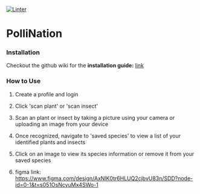 [![Linter](https://github.com/TheBeetles/PolliNation/actions/workflows/linter.yml/badge.svg?event=push)](https://github.com/TheBeetles/PolliNation/actions/workflows/linter.yml)
# PolliNation

### Installation

Checkout the github wiki for the <b>installation guide:</b> [link](https://github.com/TheBeetles/PolliNation/wiki)

### How to Use

1. Create a profile and login
2. Click 'scan plant' or 'scan insect'
3. Scan an plant or insect by taking a picture using your camera or uploading an image from your device
4. Once recognized, navigate to 'saved species' to view a list of your identified plants and insects
5. Click on an image to view its species information or remove it from your saved species

6. figma link: https://www.figma.com/design/AxNlK0tr6HLUQ2cjbvU83n/SDD?node-id=0-1&t=s051OsNcyuMx4SWo-1
